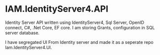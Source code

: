 # IAM.IdentityServer4.API
Identity Server API written using IdentityServer4, Sql Server, OpenID connect, C#, .Net Core, EF core. I am storing Grants, configuration in SQL server database.

I have segregated UI From Identity server and made it as a seperate repo Iam.IdentityServer4.UI.
